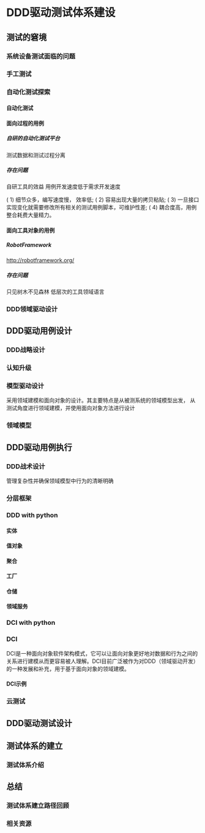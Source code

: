 # DDD驱动测试体系建设

## 测试的窘境

### 系统设备测试面临的问题

### 手工测试

### 自动化测试探索
#### 自动化测试

#### 面向过程的用例

##### 自研的自动化测试平台
测试数据和测试过程分离

##### 存在问题
自研工具的效益
用例开发速度低于需求开发速度

( 1) 细节众多，编写速度慢， 效率低;
( 2) 容易出现大量的拷贝粘贴;
( 3) 一旦接口实现变化就需要修改所有相关的测试用例脚本，可维护性差;
( 4) 耦合度高，用例整合耗费大量精力。

#### 面向工具对象的用例
##### RobotFramework
http://robotframework.org/

##### 存在问题
只见树木不见森林
低层次的工具领域语言

### DDD领域驱动设计

## DDD驱动用例设计
### DDD战略设计



### 认知升级

### 模型驱动设计
采用领域建模和面向对象的设计。其主要特点是从被测系统的领域模型出发， 从测试角度进行领域建模，并使用面向对象方法进行设计

### 领域模型

## DDD驱动用例执行
### DDD战术设计
管理复杂性并确保领域模型中行为的清晰明确
### 分层框架
### DDD with python
#### 实体
#### 值对象
#### 聚合
#### 工厂
#### 仓储
#### 领域服务

### DCI with python
### DCI
DCI是一种面向对象软件架构模式，它可以让面向对象更好地对数据和行为之间的关系进行建模从而更容易被人理解。DCI目前广泛被作为对DDD（领域驱动开发）的一种发展和补充，用于基于面向对象的领域建模。
#### DCI示例

### 云测试

## DDD驱动测试设计

## 测试体系的建立

### 测试体系介绍

## 总结
### 测试体系建立路径回顾
### 相关资源
